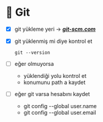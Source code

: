 # 📂 Git
 
- [x] git yükleme yeri -> [**_git-scm.com_**](https://git-scm.com/downloads/win)

- [x] git yüklenmiş mi diye kontrol et <pre><code>git --version </code></pre>

- [ ] eğer olmuyorsa
	+ yüklendiği yolu kontrol et 
	+ konumunu path a kaydet

- [ ] eğer git varsa hesabını kaydet 
	+ git config --global user.name
	+ git config --global user.email
